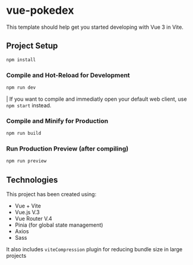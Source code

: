 # vue-pokedex

This template should help get you started developing with Vue 3 in Vite.

## Project Setup

```sh
npm install
```

### Compile and Hot-Reload for Development

```sh
npm run dev
```

| If you want to compile and immediatly open your default web client, use `npm start` instead.

### Compile and Minify for Production

```sh
npm run build
```

### Run Production Preview (after compiling)

```sh
npm run preview
```

## Technologies

This project has been created using:

- Vue + Vite
- Vue.js V.3
- Vue Router V.4
- Pinia (for global state management)
- Axios
- Sass

It also includes `viteCompression` plugin for reducing bundle size in large projects